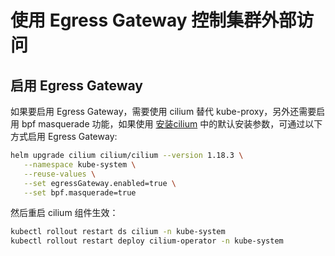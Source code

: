 # 使用 Egress Gateway 控制集群外部访问

## 启用 Egress Gateway

如果要启用 Egress Gateway，需要使用 cilium 替代 kube-proxy，另外还需要启用 bpf masquerade 功能，如果使用 [安装cilium](install.md) 中的默认安装参数，可通过以下方式启用 Egress Gateway:

```bash
helm upgrade cilium cilium/cilium --version 1.18.3 \
   --namespace kube-system \
   --reuse-values \
   --set egressGateway.enabled=true \
   --set bpf.masquerade=true 
```

然后重启 cilium 组件生效：

```bash
kubectl rollout restart ds cilium -n kube-system
kubectl rollout restart deploy cilium-operator -n kube-system
```
